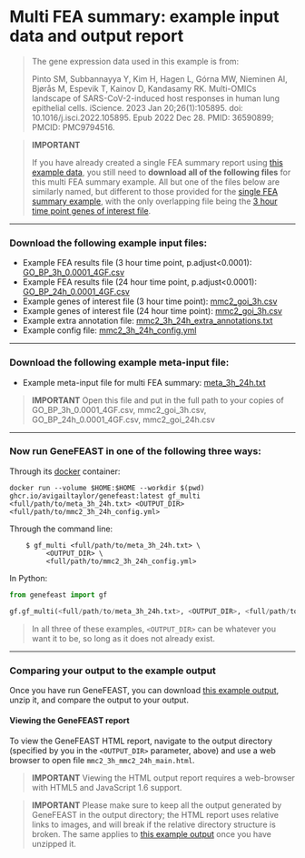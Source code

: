 # Multi FEA summary: example input data and output report

> The gene expression data used in this example is from: 
>
> Pinto SM, Subbannayya Y, Kim H, Hagen L, Górna MW, Nieminen AI, Bjørås M, Espevik T, Kainov D, Kandasamy RK. Multi-OMICs landscape of SARS-CoV-2-induced host responses in human lung epithelial cells. iScience. 2023 Jan 20;26(1):105895. doi: 10.1016/j.isci.2022.105895. Epub 2022 Dec 28. PMID: 36590899; PMCID: PMC9794516.

> **IMPORTANT**
>
> If you have already created a single FEA summary report using [this example data](https://avigailtaylor.github.io/GeneFEAST/example_usage.html), you still need to **download all of the following files** for this multi FEA summary example. All but one of the files below are similarly named, but different to those provided for the [single FEA summary example](https://avigailtaylor.github.io/GeneFEAST/example_usage.html), with the only overlapping file being the [3 hour time point genes of interest file](https://avigailtaylor.github.io/GeneFEAST/mmc2_goi_3h.csv).

---
### Download the following example input files:

- Example FEA results file (3 hour time point, p.adjust<0.0001): [GO_BP_3h_0.0001_4GF.csv](https://avigailtaylor.github.io/GeneFEAST/GO_BP_3h_0.0001_4GF.csv)
- Example FEA results file (24 hour time point, p.adjust<0.0001): [GO_BP_24h_0.0001_4GF.csv](https://avigailtaylor.github.io/GeneFEAST/GO_BP_24h_0.0001_4GF.csv)
- Example genes of interest file (3 hour time point): [mmc2_goi_3h.csv](https://avigailtaylor.github.io/GeneFEAST/mmc2_goi_3h.csv)
- Example genes of interest file (24 hour time point): [mmc2_goi_3h.csv](https://avigailtaylor.github.io/GeneFEAST/mmc2_goi_24h.csv)
- Example extra annotation file: [mmc2_3h_24h_extra_annotations.txt](https://avigailtaylor.github.io/GeneFEAST/mmc2_3h_24h_extra_annotations.txt)
- Example config file: [mmc2_3h_24h_config.yml](https://avigailtaylor.github.io/GeneFEAST/mmc2_3h_24h_config.yml)

---
### Download the following example meta-input file:

- Example meta-input file for multi FEA summary: [meta_3h_24h.txt](https://avigailtaylor.github.io/GeneFEAST/meta_3h_24h.txt)

> **IMPORTANT** Open this file and put in the full path to your copies of GO_BP_3h_0.0001_4GF.csv, mmc2_goi_3h.csv, GO_BP_24h_0.0001_4GF.csv, mmc2_goi_24h.csv

---
### Now run GeneFEAST in one of the following three ways:

Through its [docker](https://docs.docker.com/get-docker/) container:
```
docker run --volume $HOME:$HOME --workdir $(pwd) ghcr.io/avigailtaylor/genefeast:latest gf_multi <full/path/to/meta_3h_24h.txt> <OUTPUT_DIR> <full/path/to/mmc2_3h_24h_config.yml>
```

Through the command line:
```
    $ gf_multi <full/path/to/meta_3h_24h.txt> \
         <OUTPUT_DIR> \
         <full/path/to/mmc2_3h_24h_config.yml>
```

In Python:

```python
from genefeast import gf

gf.gf_multi(<full/path/to/meta_3h_24h.txt>, <OUTPUT_DIR>, <full/path/to/mmc2_3h_24h_config.yml>)
```
> In all three of these examples, `<OUTPUT_DIR>` can be whatever you want it to be, so long as it does not already exist.

---
### Comparing your output to the example output

Once you have run GeneFEAST, you can download [this example output](https://avigailtaylor.github.io/GeneFEAST/mmc2_3h_24h_output.zip), unzip it, and compare the output to your output.

#### Viewing the GeneFEAST report
To view the GeneFEAST HTML report, navigate to the output directory (specified by you in the `<OUTPUT_DIR>` parameter, above) and use a web browser to open
file `mmc2_3h_mmc2_24h_main.html`.

> **IMPORTANT**
> Viewing the HTML output report requires a web-browser with HTML5 and JavaScript 1.6 support.

> **IMPORTANT**
> Please make sure to keep all the output generated by GeneFEAST in the output directory; the HTML report uses relative links to images, and will break if the relative directory structure is broken.
> The same applies to [this example output](https://avigailtaylor.github.io/GeneFEAST/mmc2_3h_24h_output.zip) once you have unzipped it.

